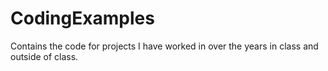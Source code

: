 # CodingExamples
Contains the code for projects I have worked in over the years in class and outside of class.
